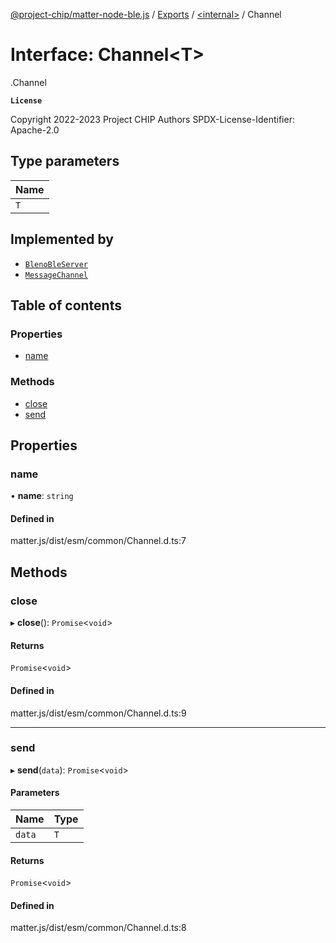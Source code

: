 [@project-chip/matter-node-ble.js](../README.md) / [Exports](../modules.md) / [<internal\>](../modules/internal_.md) / Channel

# Interface: Channel<T\>

[<internal>](../modules/internal_.md).Channel

**`License`**

Copyright 2022-2023 Project CHIP Authors
SPDX-License-Identifier: Apache-2.0

## Type parameters

| Name |
| :------ |
| `T` |

## Implemented by

- [`BlenoBleServer`](../classes/internal_.BlenoBleServer.md)
- [`MessageChannel`](../classes/internal_.MessageChannel.md)

## Table of contents

### Properties

- [name](internal_.Channel.md#name)

### Methods

- [close](internal_.Channel.md#close)
- [send](internal_.Channel.md#send)

## Properties

### name

• **name**: `string`

#### Defined in

matter.js/dist/esm/common/Channel.d.ts:7

## Methods

### close

▸ **close**(): `Promise`<`void`\>

#### Returns

`Promise`<`void`\>

#### Defined in

matter.js/dist/esm/common/Channel.d.ts:9

___

### send

▸ **send**(`data`): `Promise`<`void`\>

#### Parameters

| Name | Type |
| :------ | :------ |
| `data` | `T` |

#### Returns

`Promise`<`void`\>

#### Defined in

matter.js/dist/esm/common/Channel.d.ts:8
